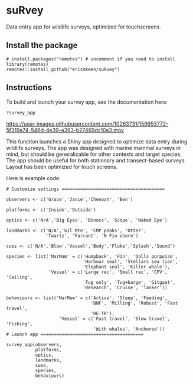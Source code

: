 # suRvey
Data entry app for wildlife surveys, optimized for touchscreens.

## Install the package

```
# install.packages("remotes") # uncomment if you need to install
library(remotes)
remotes::install_github("ericmkeen/suRvey")
```

## Instructions

To build and launch your survey app, see the documentation here:

```
?survey_app
```


https://user-images.githubusercontent.com/10263731/159953772-5f319a74-546d-4e39-a393-b27469dc10a3.mov


This function launches a Shiny app designed to optimize data entry during wildlife surveys.
The app was designed with marine mammal surveys in mind, but should be generalizable for other contexts
and target species. The app should be useful for both stationary and transect-based surveys.
Layout has been optimized for touch screens.

Here is example code:

```
# Customize settings =======================================

observers <- c('Grace','Janie','Chenoah', 'Ben')

platforms <- c('Inside','Outside')

optics <- c('N/A','Big Eyes', 'Binocs', 'Scope', 'Naked Eye')

landmarks <- c('N/A','Gil Mtn', 'CMP peaks', 'Otter',
               'Twartz', 'Farrant', 'N Fin shore')

cues <- c('N/A','Blow','Vessel','Body','Fluke','Splash','Sound')

species <- list('MarMam' = c('Humpback', 'Fin', 'Dalls porpoise',
                             'Harbour seal', 'Stellars sea lion',
                             'Elephant seal', 'Killer whale'),
                'Vessel' = c('Large rec', 'Small rec', 'CFV', 'Sailing',
                             'Tug only', 'Tug+barge', 'Gitgaat',
                             'Research', 'Cruise', 'Tanker'))

behaviours <- list('MarMam' = c('Active', 'Sleep', 'Feeding',
                                'BNF', 'Milling', 'Robust', 'Fast travel',
                                'RE-TR'),
                    'Vessel' = c('Fast travel', 'Slow travel', 'Fishing',
                                 'With whales', 'Anchored'))
# Launch app =======================================

survey_app(observers,
           platforms,
           optics,
           landmarks,
           cues,
           species,
           behaviours)
```


